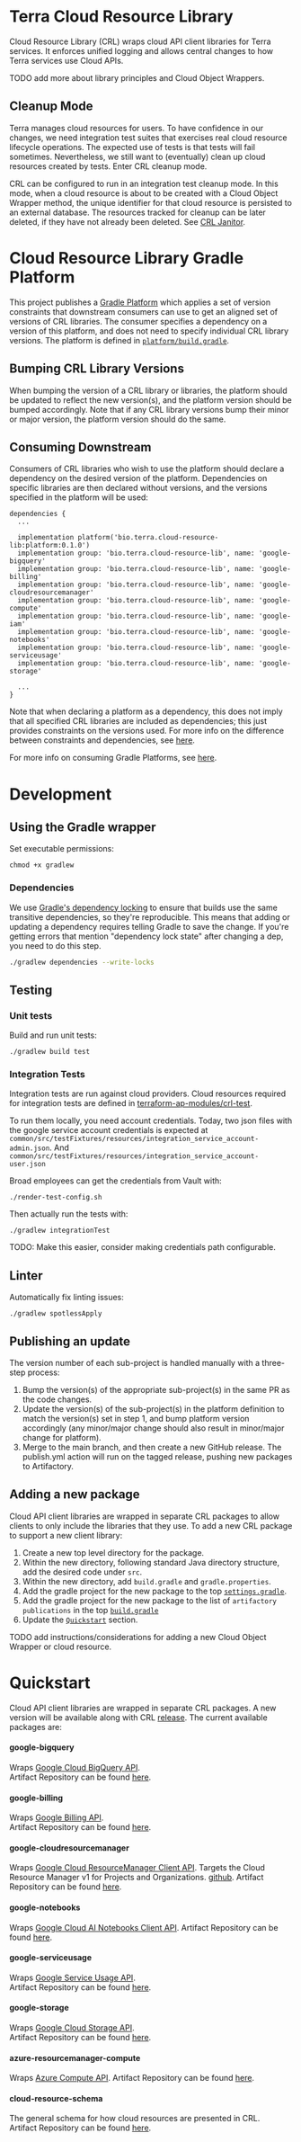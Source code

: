 # Terra Cloud Resource Library

Cloud Resource Library (CRL) wraps cloud API client libraries for Terra services. It enforces unified logging and
allows central changes to how Terra services use Cloud APIs.

TODO add more about library principles and Cloud Object Wrappers.

## Cleanup Mode
Terra manages cloud resources for users. To have confidence in our changes, we need integration test suites that
exercises real cloud resource lifecycle operations. The expected use of tests is that tests will fail sometimes.
Nevertheless, we still want to (eventually) clean up cloud resources created by tests. Enter CRL cleanup mode.

CRL can be configured to run in an integration test cleanup mode. In this mode, when a cloud resource is about to be
created with a Cloud Object Wrapper method, the unique identifier for that cloud resource is persisted to an external
database. The resources tracked for cleanup can be later deleted, if they have not already been deleted. See
[CRL Janitor](https://github.com/DataBiosphere/crl-janitor).

# Cloud Resource Library Gradle Platform

This project publishes a [Gradle Platform](https://docs.gradle.org/current/userguide/java_platform_plugin.html) which applies a set of version constraints that downstream consumers can use to get an aligned set of versions of CRL libraries.  The consumer specifies a dependency on a version of this platform, and does not need to specify individual CRL library versions.  The platform is defined in [`platform/build.gradle`](platform/build.gradle).

## Bumping CRL Library Versions
When bumping the version of a CRL library or libraries, the platform should be updated to reflect the new version(s), and the platform version should be bumped accordingly.  Note that if any CRL library versions bump their minor or major version, the platform version should do the same.

## Consuming Downstream
Consumers of CRL libraries who wish to use the platform should declare a dependency on the desired version of the platform.  Dependencies on specific libraries are then declared without versions, and the versions specified in the platform will be used:

```
dependencies {
  ...

  implementation platform('bio.terra.cloud-resource-lib:platform:0.1.0')
  implementation group: 'bio.terra.cloud-resource-lib', name: 'google-bigquery'
  implementation group: 'bio.terra.cloud-resource-lib', name: 'google-billing'
  implementation group: 'bio.terra.cloud-resource-lib', name: 'google-cloudresourcemanager'
  implementation group: 'bio.terra.cloud-resource-lib', name: 'google-compute'
  implementation group: 'bio.terra.cloud-resource-lib', name: 'google-iam'
  implementation group: 'bio.terra.cloud-resource-lib', name: 'google-notebooks'
  implementation group: 'bio.terra.cloud-resource-lib', name: 'google-serviceusage'
  implementation group: 'bio.terra.cloud-resource-lib', name: 'google-storage'

  ...
}
```

Note that when declaring a platform as a dependency, this does not imply that all specified CRL libraries are included as dependencies; this just provides constraints on the versions used.  For more info on the difference between constraints and dependencies, see [here](https://docs.gradle.org/current/userguide/java_platform_plugin.html#sec:java_platform_separation).

For more info on consuming Gradle Platforms, see [here](https://docs.gradle.org/current/userguide/java_platform_plugin.html#sec:java_platform_consumption).


# Development

## Using the Gradle wrapper
Set executable permissions:
```
chmod +x gradlew
```

### Dependencies
We use [Gradle's dependency locking](https://docs.gradle.org/current/userguide/dependency_locking.html)
to ensure that builds use the same transitive dependencies, so they're reproducible. This means that
adding or updating a dependency requires telling Gradle to save the change. If you're getting errors
that mention "dependency lock state" after changing a dep, you need to do this step.

```sh
./gradlew dependencies --write-locks
```

## Testing

### Unit tests
Build and run unit tests:
```
./gradlew build test
```

### Integration Tests
Integration tests are run against cloud providers. Cloud resources required for integration tests are defined in
[terraform-ap-modules/crl-test](https://github.com/broadinstitute/terraform-ap-modules/tree/master/crl-test).

To run them locally, you need account credentials. Today, two json files with the google service account credentials
is expected at `common/src/testFixtures/resources/integration_service_account-admin.json`.
And `common/src/testFixtures/resources/integration_service_account-user.json`

Broad employees can get the credentials from Vault with:
```
./render-test-config.sh
```
Then actually run the tests with:
```
./gradlew integrationTest
```

TODO: Make this easier, consider making credentials path configurable.

## Linter
Automatically fix linting issues:
```
./gradlew spotlessApply
```

## Publishing an update

The version number of each sub-project is handled manually with a three-step process:

1. Bump the version(s) of the appropriate sub-project(s) in the same PR as the code changes.
2. Update the version(s) of the sub-project(s) in the platform definition to match the version(s) set in step 1, and
   bump platform version accordingly (any minor/major change should also result in minor/major change for platform).
3. Merge to the main branch, and then create a new GitHub release. The publish.yml action will run on the tagged
   release, pushing new packages to Artifactory.

## Adding a new package
Cloud API client libraries are wrapped in separate CRL packages to allow clients to only include the libraries that they
use. To add a new CRL package to support a new client library:

1. Create a new top level directory for the package.
2. Within the new directory, following standard Java directory structure, add the desired code under `src`.
3. Within the new directory, add `build.gradle` and `gradle.properties`.
4. Add the gradle project for the new package to the top [`settings.gradle`](settings.gradle).
5. Add the gradle project for the new package to the list of `artifactory` `publications` in the top
[`build.gradle`](build.gradle)
6. Update the [`Quickstart`](#Quickstart) section.


TODO add instructions/considerations for adding a new Cloud Object Wrapper or cloud resource.

# Quickstart
Cloud API client libraries are wrapped in separate CRL packages. A new version will be available along with CRL [release](.github/workflows/publish.yml).
The current available packages are:  
#### google-bigquery
Wraps [Google Cloud BigQuery API](https://cloud.google.com/bigquery/docs/apis).  
Artifact Repository can be found [here](https://broadinstitute.jfrog.io/broadinstitute/webapp/#/artifacts/browse/tree/General/libs-snapshot-local/bio/terra/cloud-resource-lib/google-bigquery).
#### google-billing
Wraps [Google Billing API](https://cloud.google.com/billing/docs/apis).  
Artifact Repository can be found [here](https://broadinstitute.jfrog.io/broadinstitute/webapp/#/artifacts/browse/tree/General/libs-snapshot-local/bio/terra/cloud-resource-lib/google-billing).
#### google-cloudresourcemanager
Wraps [Google Cloud ResourceManager Client API](https://cloud.google.com/resource-manager/docs/apis).
Targets the Cloud Resource Manager v1 for Projects and Organizations. [github](https://github.com/googleapis/google-api-java-client-services/tree/master/clients/google-api-services-cloudresourcemanager/v1).
Artifact Repository can be found [here](https://broadinstitute.jfrog.io/broadinstitute/webapp/#/artifacts/browse/tree/General/libs-snapshot-local/bio/terra/cloud-resource-lib/google-cloudresourcemanager).
#### google-notebooks
Wraps [Google Cloud AI Notebooks Client API](https://cloud.google.com/ai-platform/notebooks/docs/reference/rest).
Artifact Repository can be found [here](https://broadinstitute.jfrog.io/broadinstitute/webapp/#/artifacts/browse/tree/General/libs-snapshot-local/bio/terra/cloud-resource-lib/google-notebooks).
#### google-serviceusage
Wraps [Google Service Usage API](https://cloud.google.com/service-usage/docs/overview).  
Artifact Repository can be found [here](https://broadinstitute.jfrog.io/broadinstitute/webapp/#/artifacts/browse/tree/General/libs-snapshot-local/bio/terra/cloud-resource-lib/google-serviceusage).
#### google-storage
Wraps [Google Cloud Storage API](https://cloud.google.com/storage/docs/apis).  
Artifact Repository can be found [here](https://broadinstitute.jfrog.io/broadinstitute/webapp/#/artifacts/browse/tree/General/libs-snapshot-local/bio/terra/cloud-resource-lib/google-storage).
#### azure-resourcemanager-compute
Wraps [Azure Compute API](https://docs.microsoft.com/en-us/rest/api/compute/).
Artifact Repository can be found [here](https://broadinstitute.jfrog.io/broadinstitute/webapp/#/artifacts/browse/tree/General/libs-snapshot-local/bio/terra/cloud-resource-lib/azure-resourcemanager-compute).
#### cloud-resource-schema
The general schema for how cloud resources are presented in CRL.   
Artifact Repository can be found [here](https://broadinstitute.jfrog.io/broadinstitute/webapp/#/artifacts/browse/tree/General/libs-snapshot-local/bio/terra/cloud-resource-lib/cloud-resource-schema).
